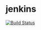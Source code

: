 # jenkins

[![Build Status](https://jenkins.notylus.com/buildStatus/icon?job=jenkins)](https://jenkins.notylus.com/job/jenkins/)
